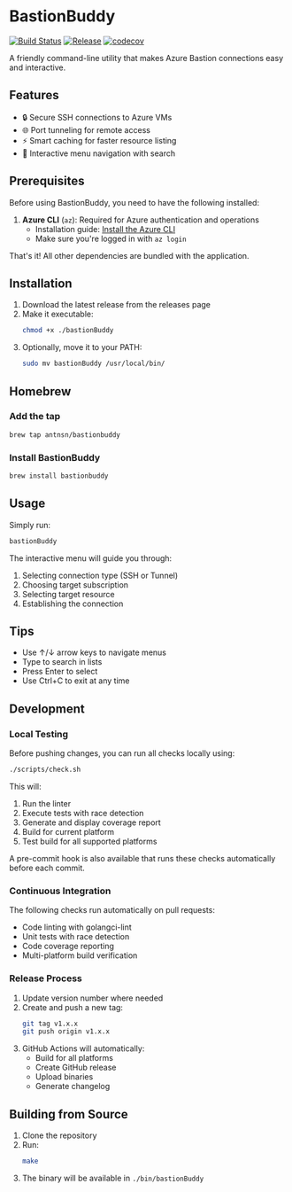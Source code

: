 # BastionBuddy

[![Build Status](https://github.com/antnsn/BastionBuddy/actions/workflows/pr-check.yml/badge.svg)](https://github.com/antnsn/BastionBuddy/actions/workflows/pr-check.yml)
[![Release](https://github.com/antnsn/BastionBuddy/actions/workflows/release.yml/badge.svg)](https://github.com/antnsn/BastionBuddy/releases)
[![codecov](https://codecov.io/gh/antnsn/BastionBuddy/branch/main/graph/badge.svg)](https://codecov.io/gh/antnsn/BastionBuddy)

A friendly command-line utility that makes Azure Bastion connections easy and interactive.

## Features

- 🔒 Secure SSH connections to Azure VMs
- 🌐 Port tunneling for remote access
- ⚡ Smart caching for faster resource listing
- 🎯 Interactive menu navigation with search

## Prerequisites

Before using BastionBuddy, you need to have the following installed:

1. **Azure CLI** (`az`): Required for Azure authentication and operations
   - Installation guide: [Install the Azure CLI](https://docs.microsoft.com/en-us/cli/azure/install-azure-cli)
   - Make sure you're logged in with `az login`

That's it! All other dependencies are bundled with the application.

## Installation

1. Download the latest release from the releases page
2. Make it executable:
   ```bash
   chmod +x ./bastionBuddy
   ```
3. Optionally, move it to your PATH:
   ```bash
   sudo mv bastionBuddy /usr/local/bin/
   ```

## Homebrew   

### Add the tap
```bash
brew tap antnsn/bastionbuddy
```
### Install BastionBuddy
```bash
brew install bastionbuddy
```
## Usage

Simply run:
```bash
bastionBuddy
```

The interactive menu will guide you through:
1. Selecting connection type (SSH or Tunnel)
2. Choosing target subscription
3. Selecting target resource
4. Establishing the connection

## Tips

- Use ↑/↓ arrow keys to navigate menus
- Type to search in lists
- Press Enter to select
- Use Ctrl+C to exit at any time

## Development

### Local Testing

Before pushing changes, you can run all checks locally using:
```bash
./scripts/check.sh
```

This will:
1. Run the linter
2. Execute tests with race detection
3. Generate and display coverage report
4. Build for current platform
5. Test build for all supported platforms

A pre-commit hook is also available that runs these checks automatically before each commit.

### Continuous Integration

The following checks run automatically on pull requests:
- Code linting with golangci-lint
- Unit tests with race detection
- Code coverage reporting
- Multi-platform build verification

### Release Process

1. Update version number where needed
2. Create and push a new tag:
   ```bash
   git tag v1.x.x
   git push origin v1.x.x
   ```
3. GitHub Actions will automatically:
   - Build for all platforms
   - Create GitHub release
   - Upload binaries
   - Generate changelog

## Building from Source

1. Clone the repository
2. Run:
   ```bash
   make
   ```
3. The binary will be available in `./bin/bastionBuddy`
